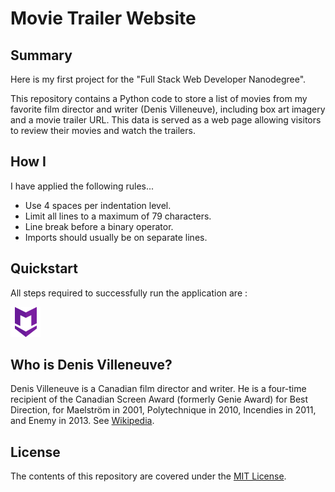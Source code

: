 # Movie Trailer Website

## Summary

Here is my first project for the "Full Stack Web Developer Nanodegree".

This repository contains a Python code to store a list of movies from my favorite film director and writer (Denis Villeneuve), including box art imagery and a movie trailer URL. This data is served as a web page allowing visitors to review their movies and watch the trailers.

## How I 

I have applied the following rules...
- Use 4 spaces per indentation level.
- Limit all lines to a maximum of 79 characters.
- Line break before a binary operator.
- Imports should usually be on separate lines.

## Quickstart

All steps required to successfully run the application are :

![alt text](https://github.com/adam-p/markdown-here/raw/master/src/common/images/icon48.png "Logo Title Text 1")

## Who is Denis Villeneuve?

Denis Villeneuve is a Canadian film director and writer. He is a four-time recipient of the Canadian Screen Award (formerly Genie Award) for Best Direction, for Maelström in 2001, Polytechnique in 2010, Incendies in 2011, and Enemy in 2013. See [Wikipedia](https://en.wikipedia.org/wiki/Denis_Villeneuve).

## License

The contents of this repository are covered under the [MIT License](LICENSE).


